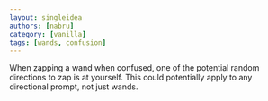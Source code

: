 ```yaml
---
layout: singleidea
authors: [nabru]
category: [vanilla]
tags: [wands, confusion]
---
```

When zapping a wand when confused, one of the potential random directions to zap
is at yourself. This could potentially apply to any directional prompt, not just
wands.
